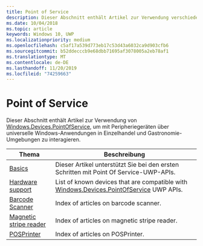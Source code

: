 ```yaml
---
title: Point of Service
description: Dieser Abschnitt enthält Artikel zur Verwendung verschiedener Features des Point-of-Service-Namespace.
ms.date: 10/04/2018
ms.topic: article
keywords: Windows 10, UWP
ms.localizationpriority: medium
ms.openlocfilehash: c5af17a539d773eb17c53d43a6032ca9d903cfb6
ms.sourcegitcommit: b52ddecccb9e68dbb71695af3078005a2eb78af1
ms.translationtype: MT
ms.contentlocale: de-DE
ms.lasthandoff: 11/20/2019
ms.locfileid: "74259663"
---
```

# <a name="point-of-service"></a>Point of Service
Dieser Abschnitt enthält Artikel zur Verwendung von [Windows.Devices.PointOfService](https://docs.microsoft.com/uwp/api/windows.devices.pointofservice), um mit Peripheriegeräten über universelle Windows-Anwendungen in Einzelhandel und Gastronomie-Umgebungen zu interagieren.

| Thema | Beschreibung |
|------|------------|
| [Basics](pos-basics.md) | Dieser Artikel unterstützt Sie bei den ersten Schritten mit Point Of Service-UWP-APIs. |
| [Hardware support](pos-device-support.md) | List of known devices that are compatible with [Windows.Devices.PointOfService](https://docs.microsoft.com/uwp/api/Windows.Devices.PointOfService) UWP APIs. |
| [Barcode Scanner](pos-barcodescanner.md) | Index of articles on barcode scanner. |
| [Magnetic stripe reader](pos-magnetic-stripe-reader.md) | Index of articles on magnetic stripe reader.
| [POSPrinter](pos-printer.md) | Index of articles on POSPrinter. |